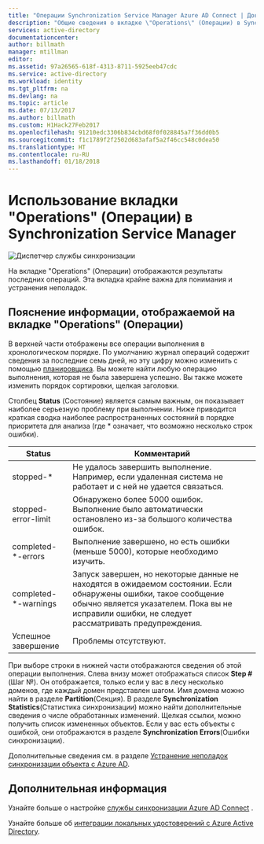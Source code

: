 ```yaml
---
title: "Операции Synchronization Service Manager Azure AD Connect | Документация Майкрософт"
description: "Общие сведения о вкладке \"Operations\" (Операции) в Synchronization Service Manager для Azure AD Connect."
services: active-directory
documentationcenter: 
author: billmath
manager: mtillman
editor: 
ms.assetid: 97a26565-618f-4313-8711-5925eeb47cdc
ms.service: active-directory
ms.workload: identity
ms.tgt_pltfrm: na
ms.devlang: na
ms.topic: article
ms.date: 07/13/2017
ms.author: billmath
ms.custom: H1Hack27Feb2017
ms.openlocfilehash: 91210edc3306b834cbd68f0f028845a7f36dd0b5
ms.sourcegitcommit: f1c1789f2f2502d683afaf5a2f46cc548c0dea50
ms.translationtype: HT
ms.contentlocale: ru-RU
ms.lasthandoff: 01/18/2018
---
```

# <a name="using-the-sync-service-manager-operations-tab"></a>Использование вкладки "Operations" (Операции) в Synchronization Service Manager

![Диспетчер службы синхронизации](./media/active-directory-aadconnectsync-service-manager-ui/operations.png)

На вкладке "Operations" (Операции) отображаются результаты последних операций. Эта вкладка крайне важна для понимания и устранения неполадок.

## <a name="understand-the-information-visible-in-the-operations-tab"></a>Пояснение информации, отображаемой на вкладке "Operations" (Операции)
В верхней части отображены все операции выполнения в хронологическом порядке. По умолчанию журнал операций содержит сведения за последние семь дней, но эту цифру можно изменить с помощью [планировщика](active-directory-aadconnectsync-feature-scheduler.md). Вы можете найти любую операцию выполнения, которая не была завершена успешно. Вы также можете изменить порядок сортировки, щелкая заголовки.

Столбец **Status** (Состояние) является самым важным, он показывает наиболее серьезную проблему при выполнении. Ниже приводится краткая сводка наиболее распространенных состояний в порядке приоритета для анализа (где * означает, что возможно несколько строк ошибки).

| Status | Комментарий |
| --- | --- |
| stopped-* |Не удалось завершить выполнение. Например, если удаленная система не работает и с ней не удается связаться. |
| stopped-error-limit |Обнаружено более 5000 ошибок. Выполнение было автоматически остановлено из-за большого количества ошибок. |
| completed-\*-errors |Выполнение завершено, но есть ошибки (меньше 5000), которые необходимо изучить. |
| completed-\*-warnings |Запуск завершен, но некоторые данные не находятся в ожидаемом состоянии. Если обнаружены ошибки, такое сообщение обычно является указателем. Пока вы не исправили ошибки, не следует рассматривать предупреждения. |
| Успешное завершение |Проблемы отсутствуют. |

При выборе строки в нижней части отображаются сведения об этой операции выполнения. Слева внизу может отображаться список **Step #**(Шаг №). Он отображается, только если у вас в лесу несколько доменов, где каждый домен представлен шагом. Имя домена можно найти в разделе **Partition**(Секция). В разделе **Synchronization Statistics**(Статистика синхронизации) можно найти дополнительные сведения о числе обработанных изменений. Щелкая ссылки, можно получить список измененных объектов. Если у вас есть объекты с ошибкой, они отображаются в разделе **Synchronization Errors**(Ошибки синхронизации).

Дополнительные сведения см. в разделе [Устранение неполадок синхронизации объекта с Azure AD](active-directory-aadconnectsync-troubleshoot-object-not-syncing.md).

## <a name="next-steps"></a>Дополнительная информация
Узнайте больше о настройке [службы синхронизации Azure AD Connect](active-directory-aadconnectsync-whatis.md) .

Узнайте больше об [интеграции локальных удостоверений с Azure Active Directory](active-directory-aadconnect.md).

